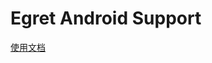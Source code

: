 Egret Android Support
=====================

[使用文档](https://github.com/egret-labs/egret-core/wiki/A%20Introduction%20To%20Egret%20Native%20Solution)
